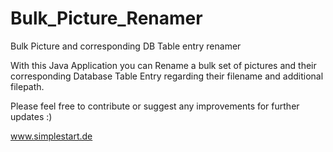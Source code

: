# Bulk_Picture_Renamer
Bulk Picture and corresponding DB Table entry renamer


With this Java Application you can Rename a bulk set of pictures and their corresponding Database Table Entry regarding their filename and additional filepath.

Please feel free to contribute or suggest any improvements for further updates :)

www.simplestart.de
